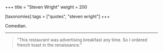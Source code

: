 +++
title = "Steven Wright"
weight = 200

[taxonomies]
tags = ["quotes", "steven wright"]
+++

Comedian.

---

> "This restaurant was advertising breakfast any time. So I ordered french toast in the renaissance."

